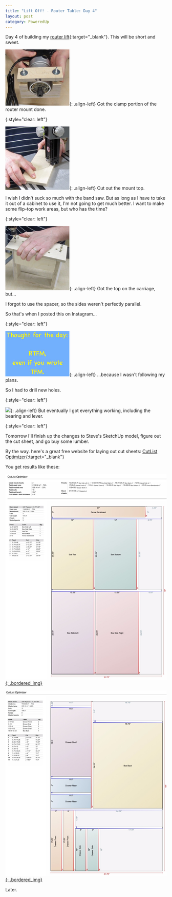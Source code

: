 ```yaml
---
title: "Lift Off! - Router Table: Day 4"
layout: post
category: PoweredUp
---
```

Day 4 of building my [router lift](https://youtu.be/LJqPDADi8MM){:target="_blank"}. This will be short and sweet.

![](/assets/images-posts/powered-up-2/powered-up-2-04-1-01.jpg){: .align-left}
Got the clamp portion of the router mount done.

{:style="clear: left"}

![](/assets/images-posts/powered-up-2/powered-up-2-04-1-02.jpg){: .align-left}
Cut out the mount top.

I wish I didn't suck so much with the band saw. But as long as I have to take it out of a cabinet to use it, I'm not going to get much better. I want to make some flip-top work areas, but who has the time?

{:style="clear: left"}

![](/assets/images-posts/powered-up-2/powered-up-2-04-1-03.jpg){: .align-left}
Got the top on the carriage, but...

I forgot to use the spacer, so the sides weren't perfectly parallel.

So that's when I posted this on Instagram...

{:style="clear: left"}

![](/assets/images-posts/powered-up-2/powered-up-2-04-1-04.jpg){: .align-left}
...because I wasn't following my plans.

So I had to drill new holes.

{:style="clear: left"}

![](/assets/images-posts/powered-up-2/powered-up-2-04-1-05.gif){: .align-left}
But eventually I got everything working, including the bearing and lever.

{:style="clear: left"}

Tomorrow I'll finish up the changes to Steve's SketchUp model, figure out the cut sheet, and go buy some lumber.

By the way. here's a great free website for laying out cut sheets: [CutList Optimizer](http://cutlistoptimizer.com/){:target="_blank"}

You get results like these:

<style>
  .bordered_img {
    padding: 10px;
    border: 2px solid black;
    background-color: white;
  }
</style>

[![](/assets/images-posts/powered-up-2/powered-up-2-04-1-06.jpg){: .bordered_img}](/assets/images-posts/powered-up-2/powered-up-2-04-1-06.jpg)

[![](/assets/images-posts/powered-up-2/powered-up-2-04-1-07.jpg){: .bordered_img}](/assets/images-posts/powered-up-2/powered-up-2-04-1-07.jpg)



Later.